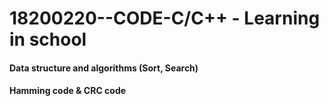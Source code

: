 # 18200220--CODE-C/C++ - Learning in school
#### Data structure and algorithms (Sort, Search)
#### Hamming code & CRC code
